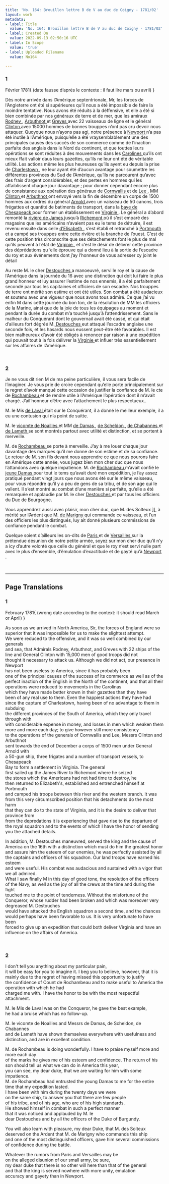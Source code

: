 ```yaml
---
title: 'No. 164: Brouillon lettre B de V au duc de Coigny - 1781/02'
layout: work
metadata:
- label: Title
  value: 'No. 164: Brouillon lettre B de V au duc de Coigny - 1781/02'
- label: Created On
  value: 2022-09-13 02:50:16 UTC
- label: In Scope
  value: 'true'
- label: Uploaded Filename
  value: No164

---
```

<div class="pages">
<div id="page-32547677">
<h3><a name="page-32547677">1</a></h3>
<div class="page-content">
<p>Février 1781<span class="marginalia">{ (date fausse d’après le contexte : il faut lire mars ou avril) }</span></p>
<p>Dès notre arrivée dans l’Amérique septentrionale, Mr, les forces de l’Angleterre ont <span class="line-break"> </span>été si supérieures qu’il nous a été impossible de faire la moindre tentative. <span class="line-break"> </span>Nous avons été réduits à la déffensive, et elle a été si bien combinée par nos généraux <span class="line-break"> </span>de terre et de mer, que les amiraux  <a href="../subjects/32162893" title=" Rodney "> Rodney </a>, <a href="../subjects/32162891" title=" Arbuthnot "> Arbuthnot </a> et <a href="../subjects/32163286" title=" Greves "> Greves </a> avec 22 vaisseaux <span class="line-break"> </span>de ligne et le général <a href="../subjects/32162898" title=" Clinton "> Clinton </a> avec 15000 hommes de bonnes trouppes n’ont pas <span class="line-break"> </span>cru devoir nous attaquer. Quoyque nous n’ayons pas agi, notre présence à <a href="../subjects/32162914" title=" Newport "> Newport </a> <span class="line-break"> </span>n’a pas été inutile à l’Amérique, puisqu’elle a été vraysemblablement <span class="line-break"> </span>une des principales causes des succès de son commerce comme de l’inaction parfaite des anglais dans le Nord du <span class="line-break"> </span>continent, et que touttes leurs opérations se sont réduites à des mouvements dans <span class="line-break"> </span>les <a href="../subjects/32162965" title=" Carolines "> Carolines </a> qu’ils ont mieux ffait valloir daus leurs gazettes, qu’ils ne leur <span class="line-break"> </span>ont été de véritable utilité. Les actions même les plus heureuses qu’ils ayent eu <span class="line-break"> </span>depuis la prise de <a href="../subjects/32162829" title=" Charlestown "> Charlestown </a>, ne leur ayant été d’aucun avantage pour <span class="line-break"> </span>soumettre les différentes provinces du Sud de l’Amérique, qu’ils ne parcourent <span class="line-break"> </span>qu’avec des frais d’argent considérables, et des pertes en hommes qui les affaiblissent<span class="line-break"> </span>chaque jour davantage ; pour donner cependant encore plus de consistance <span class="line-break"> </span>aux opération des généraux de <a href="../subjects/32162980" title="Charles Cornwallis, 1st Marquess Cornwallis"> Cornwallis </a> et de <a href="../subjects/32163287" title=" Lee "> Lee </a>, MM <a href="../subjects/32162898" title=" Clinton "> Clinton </a> et <a href="../subjects/32162891" title=" Arbuthnot "> Arbuthnot </a> <span class="line-break"> </span>ont envoyé vers la fin de décembre un corps de 1500 hommes aux ordres du général <a href="../subjects/32163005" title=" Arnold "> Arnold </a> avec <span class="line-break"> </span>un vaisseau de 50 canons, trois frégattes et quantité de batiments de transport, dans <span class="line-break"> </span>la <a href="../subjects/32162873" title=" baye de Chesapeack "> baye de Chesapeack </a> pour former un établissement en <a href="../subjects/32162817" title=" Virginie "> Virginie </a>. Le général <span class="line-break"> </span>a d’abord remonté la <a href="../subjects/32162814" title=" rivière de James "> rivière de James </a> jusqu’à <a href="../subjects/32163288" title=" Richemont "> Richemont </a> où il s’est emparé <span class="line-break"> </span>des magasins que les américains n’avaient pas eu le tems de détruire, il est <span class="line-break"> </span>revenu ensuite dans celle <a href="../subjects/32163289" title=" d’Elisabeth "> d’Elisabeth </a>, s’est établi et retranché à <a href="../subjects/32163290" title=" Portmouth "> Portmouth </a> <span class="line-break"> </span>et a campé ses trouppes entre cette rivière et la branche de l’ouest. C’est <span class="line-break"> </span>de cette position très circonscrite que ses détachements font le plus de mal <span class="line-break"> </span>qu’ils peuvent à l’état de <a href="../subjects/32162817" title=" Virginie "> Virginie </a>, et c’est le désir de délivrer cette province <span class="line-break"> </span>des déprédations qu ’elle éprouve qui a donné lieu à la sortie de l’escadre du roy <span class="line-break"> </span>et aux événements dont j’ay l’honneur de vous adresser cy joint le détail</p>
<p>Au reste M. le cher <a href="../subjects/32162998" title=" Destouches "> Destouches </a> a manoeuvré, servi le roy et la cause de l’Amérique dans <span class="line-break"> </span>la journée du 16 avec une distinction qui doit lui faire le plus grand honneur <span class="line-break"> </span>et luy assurer l’estime de nos ennemis, il a été parfaitement secondé par tous les capitaines et officiers de son escadre. Nos trouppes de terre ont mérité son estime <span class="line-break"> </span>et ont été utiles. Son combat a été audacieux et soutenu avec une vigueur que <span class="line-break"> </span>nous avons tous admiré. Ce que j’ai vu enfin M      dans cette journée <span class="line-break"> </span>du bon ton, de la résolution de MM les officiers de la Marine, ainsi que de la <span class="line-break"> </span>joie de tous les équipages au moment et pendant la durée du combat m’a <span class="line-break"> </span>touché jusqu’à l’attendrissement. Sans le malheur du Conquérant dont le <span class="line-break"> </span>gouvernail avait été cassé, et qui était d’ailleurs fort dégréé M.<a href="../subjects/32162998" title=" Destouches "> Destouches </a><span class="line-break"> </span>eut attaqué l’escadre anglaise une seconde fois, et les hasards <span class="line-break"> </span>nous eussent peut-être été favorables. Il est bien malheureux d’avoir été <span class="line-break"> </span>obligés à renoncer par raison à une expédition qui pouvait tout à la fois <span class="line-break"> </span>délivrer la <a href="../subjects/32162817" title=" Virginie "> Virginie </a> et influer très essentiellement sur les affaires de l’Amérique. </p>
</div>
</div>
<br />
<div id="page-32547678">
<h3><a name="page-32547678">2</a></h3>
<div class="page-content">
<p>Je ne vous dit rien M     de ma peine particulière,<span class="line-break"> </span>il vous sera facile de l’imaginer. Je vous prie de croire cependant qu’elle porte principalement sur le regret d’avoir manqué cette occasion de justifier <span class="line-break"> </span>la confiance de M. le cte de <a href="../subjects/32162815" title=" Rochambeau "> Rochambeau </a> et de rendre utile à l’Amérique l’opération dont <span class="line-break"> </span>il m’avait chargé. J’ail’honneur d’être avec l’attachement le plus respectueux..</p>
<p>M. le Mis <a href="../subjects/32163051" title=" de Laval "> de Laval </a> était sur le Conquérant, il a donné le meilleur exemple, <span class="line-break"> </span>il a eu une contusion qui n’a point de suitte.</p>
<p>M. le <a href="../subjects/32163291" title=" vicomte de Noailles "> vicomte de Noailles </a> et MM <a href="../subjects/32163008" title=" de Damas "> de Damas </a>, <a href="../subjects/32163217" title=" de Scheldon "> de Scheldon </a>, <a href="../subjects/32163010" title=" de Chabannes "> de Chabannes </a> <span class="line-break"> </span>et <a href="../subjects/32163011" title=" de Lameth "> de Lameth </a> se sont montrés partout avec utilité et distinction, et se portent à <span class="line-break"> </span>merveille.</p>
<p>M. de <a href="../subjects/32162815" title=" Rochambeau "> Rochambeau </a> se porte à merveille. J’ay à me louer chaque jour davantage <span class="line-break"> </span>des marques qu’il me donne de son estime et de sa confiance. Le retour de M. son fils devant nous apprendre ce que nous pourons faire en Amérique cette année, <span class="line-break"> </span>vous jugez bien mon cher duc que nous l’attandons avec quelque impatience. <span class="line-break"> </span>M. de <a href="../subjects/32162815" title=" Rochambeau "> Rochambeau </a> m’avait confié le <a href="../subjects/32163292" title=" jeune Damas "> jeune Damas </a> pour tout le tems qu’avait <span class="line-break"> </span>duré mon expédition, je l’ay assez pratiqué pendant vingt jours que nous avons <span class="line-break"> </span>été sur le même vaisseau, pour vous répondre qu’il y a peu de gens <span class="line-break"> </span>de sa tribu, et de son age qui le vallent. Il s’est montré au combat d’une manière <span class="line-break"> </span>si parfaite, qu’elle a été remarquée et applaudie par M. le <span class="line-break"> </span>cher <a href="../subjects/32162998" title=" Destouches "> Destouches </a> et par tous les officiers du Duc de Bourgogne.</p>
<p>Vous apprendrez aussi avec plaisir, mon cher duc, que M. des Solteux ]], <span class="line-break"> </span>à mérité sur l’Ardent  que M. <a href="../subjects/32163001" title=" de Marigny "> de Marigny </a> qui commande ce vaisseau, <span class="line-break"> </span>et l’un des officiers les plus distingués, luy ait donné plusieurs commissions de confiance pendant le combat.</p>
<p>Quelque soient d’ailleurs les on-dits de <a href="../subjects/32163017" title=" Paris "> Paris </a> et de <a href="../subjects/32162995" title=" Versailles "> Versailles  </a><span class="line-break"> </span>sur la prétendue désunion de notre petite armée, soyez sur <span class="line-break"> </span>mon cher duc qu’il n’y a icy d’autre volonté que celle du général <span class="line-break"> </span>et que le roy n’est servi nulle part avec le plus d’ensemble, d’émulation <span class="line-break"> </span>d’exactitude et de gayté qu’à <a href="../subjects/32162914" title=" Newport "> Newport </a>. </p>
</div>
</div>
<br />
</div>
<hr />
<h2 class="divider">Page Translations</h2>
<div class="pages">
<div id="translation-32547677">
<h3>1</h3>
<div class="page-content">
<p>February 1781{ (wrong date according to the context: it should read March or April) }</p>
<p>As soon as we arrived in North America, Sir, the forces of England were so superior that it was impossible for us to make the slightest attempt.<br/>
We were reduced to the offensive, and it was so well combined by our generals<br/>
and sea, that Admirals Rodney, Arbuthnot, and Greves with 22 ships of the line and General Clinton with 15,000 men of good troops did not<br/>
thought it necessary to attack us. Although we did not act, our presence in Newport<br/>
has not been useless to America, since it has probably been <br/>
one of the principal causes of the success of its commerce as well as of the perfect inaction of the English in the North of the continent, and that all their operations were reduced to movements in the Carolinas<br/>
which they have made better known in their gazettes than they have<br/>
been of any real use to them. Even the happiest actions they have had <br/>
since the capture of Charlestown, having been of no advantage to them in subduing<br/>
the different provinces of the South of America, which they only travel through with<br/>
with considerable expense in money, and losses in men which weaken them more and more each day; to give however still more consistency<br/>
to the operations of the generals of Cornwallis and Lee, Messrs Clinton and Arbuthnot<br/>
sent towards the end of December a corps of 1500 men under General Arnold with<br/>
a 50-gun ship, three frigates and a number of transport vessels, to Chesapeack<br/>
Bay to form a settlement in Virginia. The general<br/>
first sailed up the James River to Richemont where he seized<br/>
the stores which the Americans had not had time to destroy, he <br/>
then returned to Elizabeth's, established and entrenched himself at Portmouth<br/>
and camped his troops between this river and the western branch. It was <br/>
from this very circumscribed position that his detachments do the most harm<br/>
that they can do to the state of Virginia, and it is the desire to deliver that province from<br/>
from the depredations it is experiencing that gave rise to the departure of the royal squadron and to the events of which I have the honor of sending you the attached details.</p>
<p>In addition, M. Destouches maneuvred, served the king and the cause of America on the 16th with a distinction which must do him the greatest honor<br/>
and assure him the esteem of our enemies, he was perfectly assisted by all the captains and officers of his squadron. Our land troops have earned his esteem<br/>
and were useful. His combat was audacious and sustained with a vigor that we all admired.<br/>
What I saw finally M in this day of good tone, the resolution of the officers of the Navy, as well as the joy of all the crews at the time and during the fight <br/>
touched me to the point of tenderness. Without the misfortune of the Conqueror, whose rudder had been broken and which was moreover very degreased M. Destouches<br/>
would have attacked the English squadron a second time, and the chances<br/>
would perhaps have been favorable to us. It is very unfortunate to have been<br/>
forced to give up an expedition that could both deliver Virginia and have an <br/>
influence on the affairs of America.</p>
</div>
</div>
<br />
<div id="translation-32547678">
<h3>2</h3>
<div class="page-content">
<p>I don't tell you anything about my particular pain,<br/>
it will be easy for you to imagine it. I beg you to believe, however, that it is mainly due to the regret of having missed this opportunity to justify<br/>
the confidence of Count de Rochambeau and to make useful to America the operation with which he had<br/>
charged me with. I have the honor to be with the most respectful attachment.</p>
<p>M. le Mis de Laval was on the Conqueror, he gave the best example,<br/>
he had a bruise which has no follow-up.</p>
<p>M. le vicomte de Noailles and Messrs de Damas, de Scheldon, de Chabannes<br/>
and de Lameth have shown themselves everywhere with usefulness and distinction, and are in excellent condition.</p>
<p>M. de Rochambeau is doing wonderfully. I have to praise myself more and more each day<br/>
of the marks he gives me of his esteem and confidence. The return of his son should tell us what we can do in America this year,<br/>
you can see, my dear duke, that we are waiting for him with some impatience.<br/>
M. de Rochambeau had entrusted the young Damas to me for the entire time that my expedition lasted.<br/>
I have been with him during the twenty days we were<br/>
on the same ship, to answer you that there are few people <br/>
of his tribe, and of his age, who are of his high standards. <br/>
He showed himself in combat in such a perfect manner<br/>
that it was noticed and applauded by M. le<br/>
dear Destouches and by all the officers of the Duke of Burgundy.</p>
<p>You will also learn with pleasure, my dear Duke, that M. des Solteux<br/>
deserved on the Ardent that M. de Marigny who commands this ship<br/>
and one of the most distinguished officers, gave him several commissions of confidence during the battle.</p>
<p>Whatever the rumors from Paris and Versailles may be<br/>
on the alleged disunion of our small army, be sure, <br/>
my dear duke that there is no other will here than that of the general<br/>
and that the king is served nowhere with more unity, emulation<br/>
accuracy and gayety than in Newport.</p>
</div>
</div>
<br />
</div>
